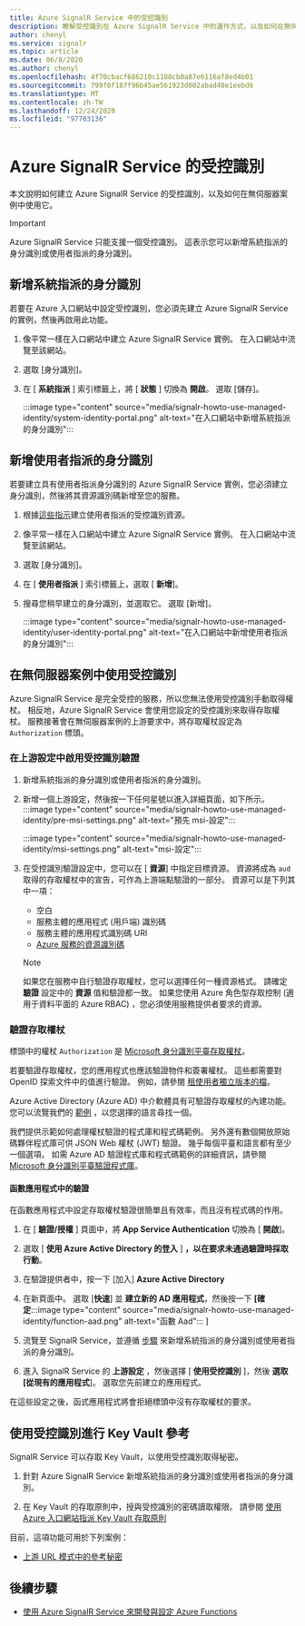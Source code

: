 ```yaml
---
title: Azure SignalR Service 中的受控識別
description: 瞭解受控識別在 Azure SignalR Service 中的運作方式，以及如何在無伺服器案例中使用受控識別。
author: chenyl
ms.service: signalr
ms.topic: article
ms.date: 06/8/2020
ms.author: chenyl
ms.openlocfilehash: 4f70cbacf686210c1188cb0a87e6116af8ed4b01
ms.sourcegitcommit: 799f0f187f96b45ae561923d002abad40e1eebd6
ms.translationtype: MT
ms.contentlocale: zh-TW
ms.lasthandoff: 12/24/2020
ms.locfileid: "97763136"
---
```

# <a name="managed-identities-for-azure-signalr-service"></a>Azure SignalR Service 的受控識別

本文說明如何建立 Azure SignalR Service 的受控識別，以及如何在無伺服器案例中使用它。

> [!Important] 
> Azure SignalR Service 只能支援一個受控識別。 這表示您可以新增系統指派的身分識別或使用者指派的身分識別。 

## <a name="add-a-system-assigned-identity"></a>新增系統指派的身分識別

若要在 Azure 入口網站中設定受控識別，您必須先建立 Azure SignalR Service 的實例，然後再啟用此功能。

1. 像平常一樣在入口網站中建立 Azure SignalR Service 實例。 在入口網站中流覽至該網站。

2. 選取 [身分識別]。

4. 在 [ **系統指派** ] 索引標籤上，將 [ **狀態** ] 切換為 **開啟**。 選取 [儲存]。

    :::image type="content" source="media/signalr-howto-use-managed-identity/system-identity-portal.png" alt-text="在入口網站中新增系統指派的身分識別":::

## <a name="add-a-user-assigned-identity"></a>新增使用者指派的身分識別

若要建立具有使用者指派身分識別的 Azure SignalR Service 實例，您必須建立身分識別，然後將其資源識別碼新增至您的服務。

1. 根據[這些指示](../active-directory/managed-identities-azure-resources/how-to-manage-ua-identity-portal.md#create-a-user-assigned-managed-identity)建立使用者指派的受控識別資源。

2. 像平常一樣在入口網站中建立 Azure SignalR Service 實例。 在入口網站中流覽至該網站。

3. 選取 [身分識別]。

4. 在 [ **使用者指派** ] 索引標籤上，選取 [ **新增**]。

5. 搜尋您稍早建立的身分識別，並選取它。 選取 [新增]。

    :::image type="content" source="media/signalr-howto-use-managed-identity/user-identity-portal.png" alt-text="在入口網站中新增使用者指派的身分識別":::

## <a name="use-a-managed-identity-in-serverless-scenarios"></a>在無伺服器案例中使用受控識別

Azure SignalR Service 是完全受控的服務，所以您無法使用受控識別手動取得權杖。 相反地，Azure SignalR Service 會使用您設定的受控識別來取得存取權杖。 服務接著會在無伺服器案例的上游要求中，將存取權杖設定為 `Authorization` 標頭。

### <a name="enable-managed-identity-authentication-in-upstream-settings"></a>在上游設定中啟用受控識別驗證

1. 新增系統指派的身分識別或使用者指派的身分識別。

2. 新增一個上游設定，然後按一下任何星號以進入詳細頁面，如下所示。
    :::image type="content" source="media/signalr-howto-use-managed-identity/pre-msi-settings.png" alt-text="預先 msi-設定":::
    
    :::image type="content" source="media/signalr-howto-use-managed-identity/msi-settings.png" alt-text="msi-設定":::

3. 在受控識別驗證設定中，您可以在 [ **資源**] 中指定目標資源。 資源將成為 `aud` 取得的存取權杖中的宣告，可作為上游端點驗證的一部分。 資源可以是下列其中一項：
    - 空白
    - 服務主體的應用程式 (用戶端) 識別碼
    - 服務主體的應用程式識別碼 URI
    - [Azure 服務的資源識別碼](../active-directory/managed-identities-azure-resources/services-support-managed-identities.md#azure-services-that-support-azure-ad-authentication)

    > [!NOTE]
    > 如果您在服務中自行驗證存取權杖，您可以選擇任何一種資源格式。 請確定 **驗證** 設定中的 **資源** 值和驗證都一致。 如果您使用 Azure 角色型存取控制 (適用于資料平面的 Azure RBAC) ，您必須使用服務提供者要求的資源。

### <a name="validate-access-tokens"></a>驗證存取權杖

標頭中的權杖 `Authorization` 是 [Microsoft 身分識別平臺存取權杖](../active-directory/develop/access-tokens.md#validating-tokens)。

若要驗證存取權杖，您的應用程式也應該驗證物件和簽署權杖。 這些都需要對 OpenID 探索文件中的值進行驗證。 例如，請參閱 [租使用者獨立版本的檔](https://login.microsoftonline.com/common/.well-known/openid-configuration)。

Azure Active Directory (Azure AD) 中介軟體具有可驗證存取權杖的內建功能。 您可以流覽我們的 [範例](../active-directory/develop/sample-v2-code.md) ，以您選擇的語言尋找一個。

我們提供示範如何處理權杖驗證的程式庫和程式碼範例。 另外還有數個開放原始碼夥伴程式庫可供 JSON Web 權杖 (JWT) 驗證。 幾乎每個平臺和語言都有至少一個選項。 如需 Azure AD 驗證程式庫和程式碼範例的詳細資訊，請參閱 [Microsoft 身分識別平臺驗證程式庫](../active-directory/develop/reference-v2-libraries.md)。

#### <a name="authentication-in-function-app"></a>函數應用程式中的驗證

在函數應用程式中設定存取權杖驗證很簡單且有效率，而且沒有程式碼的作用。

1. 在 [ **驗證/授權** ] 頁面中，將 **App Service Authentication** 切換為 [ **開啟**]。

2. 選取 [ **使用 Azure Active Directory 的登入** ] **，以在要求未通過驗證時採取行動**。

3. 在驗證提供者中，按一下 [加入] **Azure Active Directory**

4. 在新頁面中。 選取 [**快速**] 並 **建立新的 AD 應用程式**，然後按一下 **[確定**:::image type="content" source="media/signalr-howto-use-managed-identity/function-aad.png" alt-text="函數 Aad"::: ]

5. 流覽至 SignalR Service，並遵循 [步驟](howto-use-managed-identity.md#add-a-system-assigned-identity) 來新增系統指派的身分識別或使用者指派的身分識別。

6. 進入 SignalR Service 的 **上游設定** ，然後選擇 [ **使用受控識別** ]，然後 **選取 [從現有的應用程式**]。 選取您先前建立的應用程式。

在這些設定之後，函式應用程式將會拒絕標頭中沒有存取權杖的要求。

## <a name="use-a-managed-identity-for-key-vault-reference"></a>使用受控識別進行 Key Vault 參考

SignalR Service 可以存取 Key Vault，以使用受控識別取得秘密。

1. 針對 Azure SignalR Service 新增系統指派的身分識別或使用者指派的身分識別。

2. 在 Key Vault 的存取原則中，授與受控識別的密碼讀取權限。 請參閱 [使用 Azure 入口網站指派 Key Vault 存取原則](https://docs.microsoft.com/azure/key-vault/general/assign-access-policy-portal)

目前，這項功能可用於下列案例：

- [上游 URL 模式中的參考秘密](./concept-upstream.md#key-vault-secret-reference-in-url-template-settings)


## <a name="next-steps"></a>後續步驟

- [使用 Azure SignalR Service 來開發與設定 Azure Functions](signalr-concept-serverless-development-config.md)